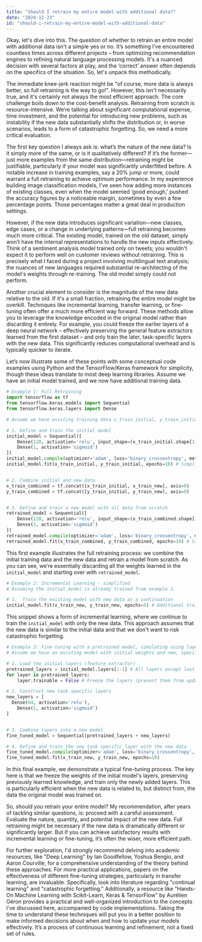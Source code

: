 ```yaml
---
title: "Should I retrain my entire model with additional data?"
date: "2024-12-23"
id: "should-i-retrain-my-entire-model-with-additional-data"
---
```


Okay, let's dive into this. The question of whether to retrain an entire model with additional data isn't a simple yes or no. It’s something I’ve encountered countless times across different projects – from optimizing recommendation engines to refining natural language processing models. It's a nuanced decision with several factors at play, and the ‘correct’ answer often depends on the specifics of the situation. So, let's unpack this methodically.

The immediate knee-jerk reaction might be "of course, more data is always better, so full retraining is the way to go!". However, this isn't necessarily true, and it's certainly not always the most efficient approach. The core challenge boils down to the cost-benefit analysis. Retraining from scratch is resource-intensive. We’re talking about significant computational expense, time investment, and the potential for introducing new problems, such as instability if the new data substantially shifts the distribution or, in worse scenarios, leads to a form of catastrophic forgetting. So, we need a more critical evaluation.

The first key question I always ask is: what’s the nature of the new data? Is it simply more of the same, or is it qualitatively different? If it’s the former—just more examples from the same distribution—retraining might be justifiable, particularly if your model was significantly underfitted before. A notable increase in training examples, say a 20% jump or more, could warrant a full retraining to achieve optimum performance. In my experience building image classification models, I’ve seen how adding more instances of existing classes, even when the model seemed ‘good enough,’ pushed the accuracy figures by a noticeable margin, sometimes by even a few percentage points. Those percentages matter a great deal in production settings.

However, if the new data introduces significant variation—new classes, edge cases, or a change in underlying patterns—full retraining becomes much more critical. The existing model, trained on the old dataset, simply won’t have the internal representations to handle the new inputs effectively. Think of a sentiment analysis model trained only on tweets; you wouldn't expect it to perform well on customer reviews without retraining. This is precisely what I faced during a project involving multilingual text analysis; the nuances of new languages required substantial re-architecting of the model's weights through re-training. The old model simply could not perform.

Another crucial element to consider is the magnitude of the new data relative to the old. If it's a small fraction, retraining the entire model might be overkill. Techniques like incremental learning, transfer learning, or fine-tuning often offer a much more efficient way forward. These methods allow you to leverage the knowledge encoded in the original model rather than discarding it entirely. For example, you could freeze the earlier layers of a deep neural network – effectively preserving the general feature extractors learned from the first dataset – and only train the later, task-specific layers with the new data. This significantly reduces computational overhead and is typically quicker to iterate.

Let’s now illustrate some of these points with some conceptual code examples using Python and the TensorFlow/Keras framework for simplicity, though these ideas translate to most deep learning libraries. Assume we have an initial model trained, and we now have additional training data.

```python
# Example 1: Full Retraining
import tensorflow as tf
from tensorflow.keras.models import Sequential
from tensorflow.keras.layers import Dense

# Assume we have existing training data x_train_initial, y_train_initial and new training data x_train_new, y_train_new

# 1. Define and train the initial model
initial_model = Sequential([
    Dense(128, activation='relu', input_shape=(x_train_initial.shape[1],)),
    Dense(1, activation='sigmoid')
])
initial_model.compile(optimizer='adam', loss='binary_crossentropy', metrics=['accuracy'])
initial_model.fit(x_train_initial, y_train_initial, epochs=10) # Simplified fit example


# 2. Combine initial and new data
x_train_combined = tf.concat([x_train_initial, x_train_new], axis=0)
y_train_combined = tf.concat([y_train_initial, y_train_new], axis=0)


# 3. Define and train a new model with all data from scratch
retrained_model = Sequential([
    Dense(128, activation='relu', input_shape=(x_train_combined.shape[1],)),
    Dense(1, activation='sigmoid')
])
retrained_model.compile(optimizer='adam', loss='binary_crossentropy', metrics=['accuracy'])
retrained_model.fit(x_train_combined, y_train_combined, epochs=10) # Simplified fit example
```

This first example illustrates the full retraining process: we combine the initial training data and the new data and retrain a model from scratch. As you can see, we’re essentially discarding all the weights learned in the `initial_model` and starting over with `retrained_model`.

```python
# Example 2: Incremental Learning - simplified
# Assuming the initial_model is already trained from example 1.

# 1.  Train the existing model with new data as a continuation
initial_model.fit(x_train_new, y_train_new, epochs=5) # Additional training with new data
```

This snippet shows a form of incremental learning, where we continue to train the `initial_model` with only the new data. This approach assumes that the new data is similar to the initial data and that we don't want to risk catastrophic forgetting.

```python
# Example 3: Fine-tuning with a pretrained model, simulating using layers
# Assume we have an existing model with initial weights and new, specific layers

# 1. Load the initial layers (feature extractor)
pretrained_layers = initial_model.layers[:-1] # All layers except last output
for layer in pretrained_layers:
    layer.trainable = False # Freeze the layers (prevent them from updating weights)

# 2. Construct new task specific layers
new_layers = [
  Dense(64, activation='relu'),
    Dense(1, activation='sigmoid')
]


# 3. Combine layers into a new model
fine_tuned_model = Sequential(pretrained_layers + new_layers)

# 4. Define and train the new task specific layer with the new data
fine_tuned_model.compile(optimizer='adam', loss='binary_crossentropy', metrics=['accuracy'])
fine_tuned_model.fit(x_train_new, y_train_new, epochs=10)
```

In this final example, we demonstrate a typical fine-tuning process. The key here is that we freeze the weights of the initial model's layers, preserving previously learned knowledge, and train only the newly added layers. This is particularly efficient when the new data is related to, but distinct from, the data the original model was trained on.

So, should *you* retrain your entire model? My recommendation, after years of tackling similar questions, is: proceed with a careful assessment. Evaluate the nature, quantity, and potential impact of the new data. Full retraining might be necessary if the new data is dramatically different or significantly larger. But if you can achieve satisfactory results with incremental learning or fine-tuning, it’s often the wiser, more efficient path.

For further exploration, I'd strongly recommend delving into academic resources, like "Deep Learning" by Ian Goodfellow, Yoshua Bengio, and Aaron Courville, for a comprehensive understanding of the theory behind these approaches. For more practical applications, papers on the effectiveness of different fine-tuning strategies, particularly in transfer learning, are invaluable. Specifically, look into literature regarding "continual learning" and "catastrophic forgetting." Additionally, a resource like "Hands-On Machine Learning with Scikit-Learn, Keras & TensorFlow" by Aurélien Géron provides a practical and well-organized introduction to the concepts I've discussed here, accompanied by code implementations. Taking the time to understand these techniques will put you in a better position to make informed decisions about when and how to update your models effectively. It’s a process of continuous learning and refinement, not a fixed set of rules.
